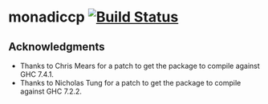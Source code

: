 monadiccp [![Build Status](https://travis-ci.org/neothemachine/monadiccp.svg?branch=master)](https://travis-ci.org/neothemachine/monadiccp)
=========


Acknowledgments
---------------

- Thanks to Chris Mears for a patch to get
  the package to compile against GHC 7.4.1.
- Thanks to Nicholas Tung for a patch to get
  the package to compile against GHC 7.2.2.
